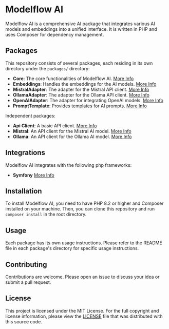 # Modelflow AI

Modelflow AI is a comprehensive AI package that integrates various AI models and embeddings into a unified interface. It
is written in PHP and uses Composer for dependency management.

## Packages

This repository consists of several packages, each residing in its own directory under the `packages/` directory:

- **Core**: The core functionalities of Modelflow AI. [More Info](https://github.com/modelflow-ai/core)
- **Embeddings**: Handles the embeddings for the AI models. [More Info](https://github.com/modelflow-ai/embeddings)
- **MistralAdapter**: The adapter for the Mistral API client. [More Info](https://github.com/modelflow-ai/mistral-adapter)
- **OllamaAdapter**: The adapter for the Ollama API client. [More Info](https://github.com/modelflow-ai/ollama-adapter)
- **OpenAIAdapter**: The adapter for integrating OpenAI models. [More Info](https://github.com/modelflow-ai/openai-adapter)
- **PromptTemplate**: Provides templates for AI prompts. [More Info](https://github.com/modelflow-ai/prompt-template)

Independent packages:

- **Api Client**: A basic API client. [More Info](https://github.com/modelflow-ai/api-client)
- **Mistral**: An API client for the Mistral AI model. [More Info](https://github.com/modelflow-ai/mistral)
- **Ollama**: An API client for the Ollama AI model. [More Info](https://github.com/modelflow-ai/ollama)

## Integrations

Modelflow AI integrates with the following php frameworks:

- **Symfony** [More Info](https://github.com/modelflow-ai/symfony-bundle)

## Installation

To install Modelflow AI, you need to have PHP 8.2 or higher and Composer installed on your machine. Then, you can clone
this repository and run `composer install` in the root directory.

## Usage

Each package has its own usage instructions. Please refer to the README file in each package's directory for specific
usage instructions.

## Contributing

Contributions are welcome. Please open an issue to discuss your idea or submit a pull request.

## License

This project is licensed under the MIT License. For the full copyright and license information, please view the
[LICENSE](LICENSE) file that was distributed with this source code.
